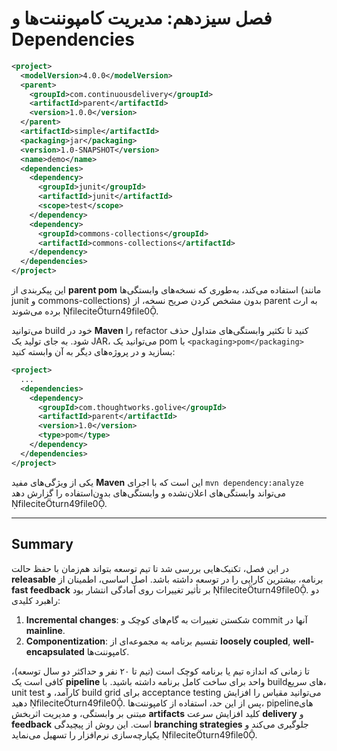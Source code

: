 # فصل سیزدهم: مدیریت کامپوننت‌ها و Dependencies

```xml
<project>
  <modelVersion>4.0.0</modelVersion>
  <parent>
    <groupId>com.continuousdelivery</groupId>
    <artifactId>parent</artifactId>
    <version>1.0.0</version>
  </parent>
  <artifactId>simple</artifactId>
  <packaging>jar</packaging>
  <version>1.0-SNAPSHOT</version>
  <name>demo</name>
  <dependencies>
    <dependency>
      <groupId>junit</groupId>
      <artifactId>junit</artifactId>
      <scope>test</scope>
    </dependency>
    <dependency>
      <groupId>commons-collections</groupId>
      <artifactId>commons-collections</artifactId>
    </dependency>
  </dependencies>
</project>
```

این پیکربندی از **parent pom** استفاده می‌کند، به‌طوری که نسخه‌های وابستگی‌ها (مانند junit و commons-collections) بدون مشخص کردن صریح نسخه، از parent به ارث برده می‌شوند fileciteturn49file0.

می‌توانید build خود در **Maven** را refactor کنید تا تکثیر وابستگی‌های متداول حذف شود. به جای تولید یک JAR، می‌توانید یک pom با `<packaging>pom</packaging>` بسازید و در پروژه‌های دیگر به آن وابسته کنید:

```xml
<project>
  ...
  <dependencies>
    <dependency>
      <groupId>com.thoughtworks.golive</groupId>
      <artifactId>parent</artifactId>
      <version>1.0</version>
      <type>pom</type>
    </dependency>
  </dependencies>
</project>
```

یکی از ویژگی‌های مفید **Maven** این است که با اجرای `mvn dependency:analyze` می‌تواند وابستگی‌های اعلان‌نشده و وابستگی‌های بدون‌استفاده را گزارش دهد fileciteturn49file0.

---

## Summary

در این فصل، تکنیک‌هایی بررسی شد تا تیم توسعه بتواند هم‌زمان با حفظ حالت **releasable** برنامه، بیشترین کارایی را در توسعه داشته باشد. اصل اساسی، اطمینان از **fast feedback** بر تأثیر تغییرات روی آمادگی انتشار بود fileciteturn49file0. دو راهبرد کلیدی:

1. **Incremental changes**: شکستن تغییرات به گام‌های کوچک و commit آنها در **mainline**.
2. **Componentization**: تقسیم برنامه به مجموعه‌ای از **loosely coupled**, **well-encapsulated** کامپوننت‌ها.

تا زمانی که اندازه تیم یا برنامه کوچک است (تیم تا ۲۰ نفر و حداکثر دو سال توسعه)، کافی است یک **pipeline** واحد برای ساخت کامل برنامه داشته باشید. با buildهای سریع، unit test کارآمد، و build grid برای acceptance testing می‌توانید مقیاس را افزایش دهید fileciteturn49file0. پس از این حد، استفاده از کامپوننت‌ها، pipeline‌های مبتنی بر وابستگی، و مدیریت اثربخش **artifacts** کلید افزایش سرعت **delivery** و **feedback** است. این روش از پیچیدگی **branching strategies** جلوگیری می‌کند و یکپارچه‌سازی نرم‌افزار را تسهیل می‌نماید fileciteturn49file0.
